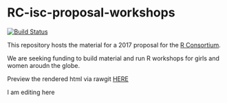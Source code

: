 # RC-isc-proposal-workshops
[![Build Status](https://travis-ci.org/dicook/isc-proposal.svg?branch=master)](https://travis-ci.org/dicook/RC-isc-proposalps-worksho)

This repository hosts the material for a 2017 proposal for the [R Consortium](https://www.r-consortium.org).

We are seeking funding to build material and run R workshops for girls and women aroudn the globe.

Preview the rendered html via rawgit [HERE](https://rawgit.com/dicook/RC-isc-proposal-workshops/master/proposal.html)

I am editing here
